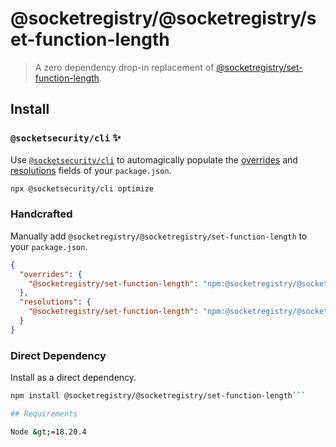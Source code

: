 # @socketregistry/@socketregistry/set-function-length

> A zero dependency drop-in replacement of
> [@socketregistry/set-function-length](https://www.npmjs.com/package/@socketregistry/set-function-length).

## Install

### `@socketsecurity/cli` :sparkles:

Use [`@socketsecurity/cli`](https://www.npmjs.com/package/@socketsecurity/cli)
to automagically populate the
[overrides](https://docs.npmjs.com/cli/v9/configuring-npm/package-json#overrides)
and [resolutions](https://yarnpkg.com/configuration/manifest#resolutions) fields
of your `package.json`.

```sh
npx @socketsecurity/cli optimize
```

### Handcrafted

Manually add `@socketregistry/@socketregistry/set-function-length` to your
`package.json`.

```json
{
  "overrides": {
    "@socketregistry/set-function-length": "npm:@socketregistry/@socketregistry/set-function-length@^1"
  },
  "resolutions": {
    "@socketregistry/set-function-length": "npm:@socketregistry/@socketregistry/set-function-length@^1"
  }
}
```

### Direct Dependency

Install as a direct dependency.

````sh
npm install @socketregistry/@socketregistry/set-function-length```

## Requirements

Node &gt;=18.20.4
````
